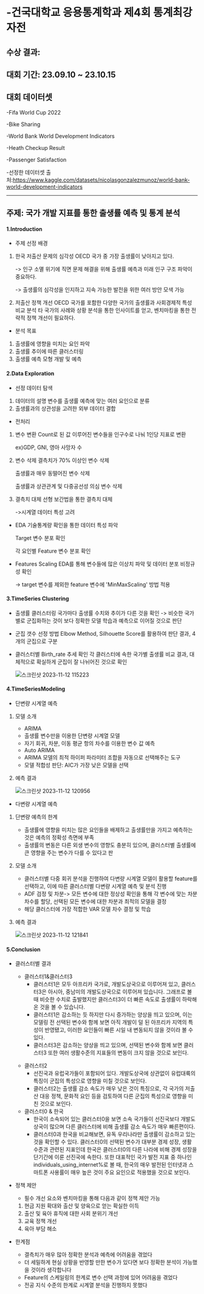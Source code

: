 # -건국대학교 응용통계학과 제4회 통계최강자전

## 수상 결과: 
## 대회 기간: 23.09.10 ~ 23.10.15
## 대회 데이터셋
-Fifa World Cup 2022

-Bike Sharing

-World Bank World Development Indicators

-Heath Checkup Result

-Passenger Satisfaction

-선정한 데이터셋 출처:<https://www.kaggle.com/datasets/nicolasgonzalezmunoz/world-bank-world-development-indicators>

------

## 주제: 국가 개발 지표를 통한 출생률 예측 및 통계 분석

#### 1.Introduction
* 주제 선정 배경
1) 한국 저출산 문제의 심각성
   OECD 국가 중 가장 출생률이 낮아지고 있다.

   -> 인구 소멸 위기에 직면
   문제 해결을 위해 출생률 예측과 미래 인구 구조 파악이 중요하다.

   -> 출생률의 심각성을 인지하고 지속 가능한 발전을 위한 여러 방안 모색 가능
3) 저출산 정책 개선
   OECD 국가를 포함한 다양한 국가의 출생률과 사회경제적 특성 비교 분석
   타 국가의 사례와 상황 분석을 통한 인사이트를 얻고, 벤치마킹을 통한 전략적 정책 개선이 필요하다.
* 분석 목표
1) 출생률에 영향을 미치는 요인 파악
2) 출생률 추이에 따른 클러스터링
3) 출생률 예측 모형 개발 및 예측
#### 2.Data Exploration
* 선정 데이터 탐색
1) 데이터의 설명 변수를 출생률 예측에 맞는 여러 요인으로 분류
2) 출생률과의 상관성을 고려한 외부 데이터 결합
* 전처리
1) 변수 변환
   Count로 된 값 이루어진 변수들을 인구수로 나눠 1인당 지표로 변환

   ex)GDP, GNI, 영아 사망자 수
3) 변수 삭제
   결측치가 70% 이상인 변수 삭제

   출생률과 매우 동떨어진 변수 삭제

   출생률과 상관관계 및 다중공선성 의심 변수 삭제
4) 결측치 대체
   선형 보간법을 통한 결측치 대체

   ->시계열 데이터 특성 고려
* EDA
  기술통계량 확인을 통한 데이터 특성 파악

  Target 변수 분포 확인

  각 요인별 Feature 변수 분포 확인
* Features Scaling
  EDA를 통해 변수들에 많은 이상치 파악 및 데이터 분포 비정규성 확인

  -> target 변수를 제외한 feature 변수에 'MinMaxScaling' 방법 적용
  
#### 3.TimeSeries Clustering
* 출생률 클러스터링
  국가마다 출생률 수치와 추이가 다른 것을 확인 -> 비슷한 국가별로 군집화하는 것이 보다 정확한 모델 학습과 예측으로 이어질 것으로 판단
* 군집 갯수 선정 방법
  Elbow Method, Silhouette Score를 활용하여 판단 결과, 4개의 군집으로 구분
* 클러스터별 Birth_rate 추세 확인
  각 클러스터에 속한 국가별 출생률 비교 결과, 대체적으로 확실하게 군집이 잘 나뉘어진 것으로 확인
  
  ![스크린샷 2023-11-12 115223](https://github.com/minkyyu/-/assets/124666194/54363782-7e45-4793-96a8-575414f0c52c)
  
#### 4.TimeSeriesModeling
* 단변량 시계열 예측
1) 모델 소개
   - ARIMA
   * 출생률 변수만을 이용한 단변량 시계열 모델
   * 자기 회귀, 차분, 이동 평균 항의 차수를 이용한 변수 값 예측
   - Auto ARIMA
   * ARIMA 모델의 최적 하이퍼 파라미터 조합을 자동으로 선택해주는 도구
   * 모델 적합성 판단: AIC가 가장 낮은 모델을 선택
2) 예측 결과

   ![스크린샷 2023-11-12 120956](https://github.com/minkyyu/-/assets/124666194/aca9aed5-2d16-46bd-a6a7-80562ba25c29)

* 다변량 시계열 예측
1) 단변량 예측의 한계
   * 출생률에 영향을 미치는 많은 요인들을 배제하고 출생률만을 가지고 예측하는 것은 예측의 정확성 측면에 부족
   * 출생률의 변동은 다른 외생 변수의 영향도 충분히 있으며, 클러스터별 출생률에 큰 영향을 주는 변수가 다를 수 있다고 판
2) 모델 소개
   * 클러스터별 다중 회귀 분석을 진행하여 다변량 시계열 모델이 활용할 feature를 선택하고, 이에 따른 클러스터별 다변량 시계열 예측 및 분석 진행
   * ADF 검정 및 차분-> 모든 변수에 대한 정상성 확인을 통해 각 변수에 맞는 차분 차수를 할당, 선택된 모든 변수에 대한 차분과 최적의 모델을 결정
   * 해당 클러스터에 가장 적합한 VAR 모델 차수 결정 및 학습
3) 예측 결과

   ![스크린샷 2023-11-12 121841](https://github.com/minkyyu/-/assets/124666194/cee4961f-05ad-4fa5-ae38-4dc07ec36949)

#### 5.Conclusion
* 클러스터별 결과
   * 클러스터1&클러스터3
     - 클러스터1은 모두 아프리카 국가로, 개발도상국으로 이루어져 있고, 클러스터3은 아시아, 중남미의 개발도상국으로 이루어져 있습니다. 그래프로 볼 때 비슷한 수치로 출발했지만 클러스터3이 더 빠른 속도로 출생률이 하락해온 것을 볼 수 있습니다. 
     - 클러스터1은 감소하는 듯 하지만 다시 증가하는 양상을 띄고 있으며, 이는 모델링 전 선택된 변수와 함께 보면 아직 개발이 덜 된 아프리카 지역의 특성이 반영됐고, 이러한 요인들이 빠른 시일 내 변동되지 않을 것이라 볼 수 있다.
     - 클러스터3은 감소하는 양상을 띄고 있으며, 선택된 변수와 함께 보면 클러스터3 또한 여러 생활수준의 지표들의 변동이 크지 않을 것으로 보인다.

   <p align='center' width='100%'>
      <![스크린샷 2023-11-12 133803](https://github.com/minkyyu/-/assets/124666194/492c11b1-163f-4c56-91db-e59ceb3c1e04) width='45%'>
      <![스크린샷 2023-11-12 133835](https://github.com/minkyyu/-/assets/124666194/4b5fbf74-a88c-4805-82a4-fbf7be6d9556) width='45%'>
   </p>
   
   * 클러스터2
     - 선진국과 유럽국가들이 포함되어 있다. 개발도상국에 상관없이 유럽대륙의 특징이 군집의 특성으로 영향을 미칠 것으로 보인다.
     - 클러스터2는 출생률 감소 속도가 매우 낮은 것이 특징으로, 각 국가의 저출산 대응 정책, 문화적 요인 등을 검토하여 다른 군집의 특성으로 영향을 미친 것으로 보인다.
   * 클러스터0 & 한국
     - 한국이 소속되어 있는 클러스터0을 보면 소속 국가들이 선진국보다 개발도상국이 많으며 다른 클러스터에 비해 출생률 감소 속도가 매우 빠른편이다.
     - 클러스터0과 한국을 비교해보면, 유독 우리나라만 출생률이 감소하고 있는 것을 확인할 수 있다. 클러스터0의 선택된 변수가 대부분 경제 성장, 생활 수준과 관련된 지표인데 한국은 클러스터0의 다른 나라에 비해 경제 성장을 단기간에 이룬 선진국에 속한다. 또한 대표적인 국가 발전 지표 중 하나인individuals_using_internet%로 볼 때, 한국의 매우 발전된 인터넷과 스마트폰 사용률이 매우 높은 것이 주요 요인으로 적용했을 것으로 보인다.
* 정책 제안
  * 필수 개선 요소와 벤치마킹을 통해 다음과 같이 정책 제안 가능
   1) 현금 지원 확대와 출산 및 양육으로 얻는 확실한 이득
   2) 출산 및 육아 휴직에 대한 사회 분위기 개선
   3) 교육 정책 개선
   4) 육아 부담 해소
* 한계점 
  * 결측치가 매우 많아 정확한 분석과 예측에 어려움을 겪었다
  * 더 세밀하게 현실 상황을 반영할 만한 변수가 있다면 보다 정확한 분석이 가능했을 것이라 생각합니다
  * Feature의 스케일링의 한계로 변수 선택 과정에 있어 어려움을 겪었다
  * 전공 지식 수준의 한계로 시계열 분석을 진행하지 못했다
  
  
